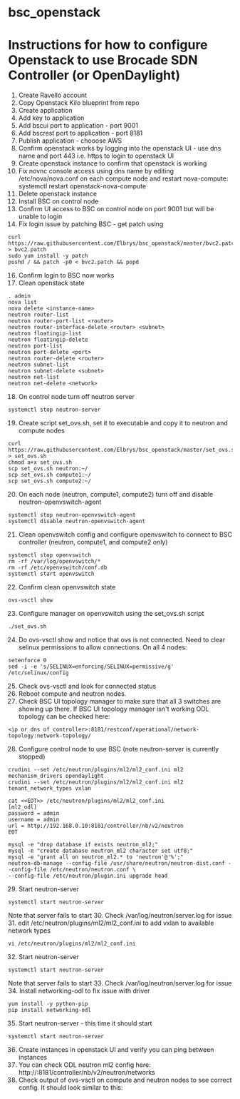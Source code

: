 # bsc_openstack
# Instructions for how to configure Openstack to use Brocade SDN Controller (or OpenDaylight)
1. Create Ravello account
2. Copy Openstack Kilo blueprint from repo
3. Create application
4. Add key to application
5. Add bscui port to application - port 9001
6. Add bscrest port to application - port 8181
7. Publish application - chooose AWS
9. Confirm openstack works by logging into the openstack UI - use dns name and port 443 i.e. https to login to openstack UI
10. Create openstack instance to confirm that openstack is working
11. Fix novnc console access using dns name by editing /etc/nova/nova.conf on each compute node and restart nova-compute: systemctl restart openstack-nova-compute
12. Delete openstack instance
13. Install BSC on control node
14. Confirm UI access to BSC on control node on port 9001 but will be unable to login
15. Fix login issue by patching BSC - get patch using
``` 
curl https://raw.githubusercontent.com/Elbrys/bsc_openstack/master/bvc2.patch > bvc2.patch 
sudo yum install -y patch
pushd / && patch -p0 < bvc2.patch && popd
```
16. Confirm login to BSC now works
17. Clean openstack state
```
. admin
nova list
nova delete <instance-name>
neutron router-list
neutron router-port-list <router>
neutron router-interface-delete <router> <subnet>
neutron floatingip-list
neutron floatingip-delete
neutron port-list
neutron port-delete <port>
neutron router-delete <router>
neutron subnet-list
neutron subnet-delete <subnet>
neutron net-list
neutron net-delete <network>
```
18. On control node turn off neutron server
```
systemctl stop neutron-server
```
19. Create script set_ovs.sh, set it to executable and copy it to neutron and compute nodes
```
curl https://raw.githubusercontent.com/Elbrys/bsc_openstack/master/set_ovs.sh > set_ovs.sh
chmod a+x set_ovs.sh
scp set_ovs.sh neutron:~/
scp set_ovs.sh compute1:~/
scp set_ovs.sh compute2:~/
```
20. On each node (neutron, compute1, compute2) turn off and disable neutron-openvswitch-agent
```
systemctl stop neutron-openvswitch-agent
systemctl disable neutron-openvswitch-agent
```
21. Clean openvswitch config and configure openvswitch to connect to BSC controller (neutron, compute1, and compute2 only)
```
systemctl stop openvswitch
rm -rf /var/log/openvswitch/*
rm -rf /etc/openvswitch/conf.db
systemctl start openvswitch
```
22. Confirm clean openvswitch state
```
ovs-vsctl show
```
23. Configure manager on openvswitch using the set_ovs.sh script
```
./set_ovs.sh
```
24. Do ovs-vsctl show and notice that ovs is not connected.  Need to clear selinux permissions to allow connections.  On all 4 nodes:
```
setenforce 0
sed -i -e 's/SELINUX=enforcing/SELINUX=permissive/g' /etc/selinux/config
```
25. Check ovs-vsctl and look for connected status
26. Reboot compute and neutron nodes.
27. Check BSC UI topology manager to make sure that all 3 switches are showing up there.
If BSC UI topology manager isn't working ODL topology can be checked here:
```
<ip or dns of controller>:8181/restconf/operational/network-topology:network-topology/
```
28. Configure control node to use BSC (note neutron-server is currently stopped)
```
crudini --set /etc/neutron/plugins/ml2/ml2_conf.ini ml2 mechanism_drivers opendaylight 
crudini --set /etc/neutron/plugins/ml2/ml2_conf.ini ml2 tenant_network_types vxlan

cat <<EOT>> /etc/neutron/plugins/ml2/ml2_conf.ini 
[ml2_odl]
password = admin
username = admin
url = http://192.168.0.10:8181/controller/nb/v2/neutron
EOT

mysql -e "drop database if exists neutron_ml2;"
mysql -e "create database neutron_ml2 character set utf8;"
mysql -e "grant all on neutron_ml2.* to 'neutron'@'%';"
neutron-db-manage --config-file /usr/share/neutron/neutron-dist.conf --config-file /etc/neutron/neutron.conf \
--config-file /etc/neutron/plugin.ini upgrade head
```
29. Start neutron-server
```
systemctl start neutron-server
```
Note that server fails to start
30. Check /var/log/neutron/server.log for issue
31. edit /etc/neutron/plugins/ml2/ml2_conf.ini to add vxlan to available network types
```
vi /etc/neutron/plugins/ml2/ml2_conf.ini
```
32. Start neutron-server
```
systemctl start neutron-server
```
Note that server fails to start
33. Check /var/log/neutron/server.log for issue
34. Install networking-odl to fix issue with driver
```
yum install -y python-pip
pip install networking-odl
```
35. Start neutron-server - this time it should start
```
systemctl start neutron-server 
```
36. Create instances in openstack UI and verify you can ping between instances
37. You can check ODL neutron ml2 config here:
http://<dns or ip of server>:8181/controller/nb/v2/neutron/networks
39. Check output of ovs-vsctl on compute and neutron nodes to see correct config.  It should look similar to this:

